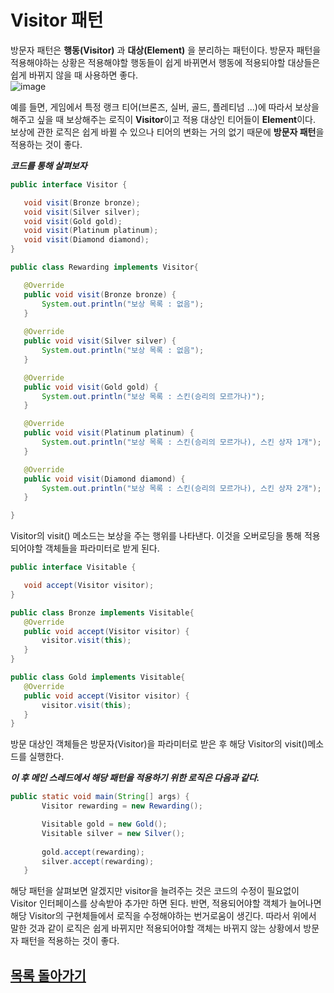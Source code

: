 # Visitor 패턴 

방문자 패턴은 **행동(Visitor)** 과 **대상(Element)** 을 분리하는 패턴이다. 방문자 패턴을 적용해야하는 상황은 적용해야할 행동들이 쉽게 바뀌면서 행동에 적용되야할 대상들은 쉽게 바뀌지 않을 때 사용하면 좋다.   
![image](https://user-images.githubusercontent.com/89891704/162549092-3b4665a5-50b3-4dc7-b58e-78c57d6852ad.png)

예를 들면, 게임에서 특정 랭크 티어(브론즈, 실버, 골드, 플레티넘 ...)에 따라서 보상을 해주고 싶을 때 보상해주는 로직이 **Visitor**이고 적용 대상인 티어들이 **Element**이다. 보상에 관한 로직은 쉽게 바뀔 수 있으나 티어의 변화는 거의 없기 때문에 **방문자 패턴**을 적용하는 것이 좋다. 

 ***코드를 통해 살펴보자***
 
 ```java
 public interface Visitor {

	void visit(Bronze bronze);
	void visit(Silver silver);
	void visit(Gold gold);
	void visit(Platinum platinum);
	void visit(Diamond diamond);
}

public class Rewarding implements Visitor{

	@Override
	public void visit(Bronze bronze) {
		System.out.println("보상 목록 : 없음");
	}
  
	@Override
	public void visit(Silver silver) {
		System.out.println("보상 목록 : 없음");
	}

	@Override
	public void visit(Gold gold) {
		System.out.println("보상 목록 : 스킨(승리의 모르가나)");
	}

	@Override
	public void visit(Platinum platinum) {
		System.out.println("보상 목록 : 스킨(승리의 모르가나), 스킨 상자 1개");
	}

	@Override
	public void visit(Diamond diamond) {
		System.out.println("보상 목록 : 스킨(승리의 모르가나), 스킨 상자 2개");
	}

}
 ```
 Visitor의 visit() 메소드는 보상을 주는 행위를 나타낸다. 이것을 오버로딩을 통해 적용되어야할 객체들을 파라미터로 받게 된다.
 
 ```java
public interface Visitable {

	void accept(Visitor visitor);
}

public class Bronze implements Visitable{
	@Override
	public void accept(Visitor visitor) {
		visitor.visit(this);
	}
}

public class Gold implements Visitable{
	@Override
	public void accept(Visitor visitor) {
		visitor.visit(this);
	}
}
 ```
 방문 대상인 객체들은 방문자(Visitor)을 파라미터로 받은 후 해당 Visitor의 visit()메소드를 실행한다.   
 
 ***이 후 메인 스레드에서 해당 패턴을 적용하기 위한 로직은 다음과 같다.***
 ```java
 public static void main(String[] args) {
		Visitor rewarding = new Rewarding();

		Visitable gold = new Gold();
		Visitable silver = new Silver();
		
		gold.accept(rewarding);
		silver.accept(rewarding);
	}
 ```
 
해당 패턴을 살펴보면 알겠지만 visitor을 늘려주는 것은 코드의 수정이 필요없이 Visitor 인터페이스를 상속받아 추가만 하면 된다. 반면, 적용되어야할 객체가 늘어나면 해당 Visitor의 구현체들에서 로직을 수정해야하는 번거로움이 생긴다. 따라서 위에서 말한 것과 같이 로직은 쉽게 바뀌지만 적용되어야할 객체는 바뀌지 않는 상황에서 방문자 패턴을 적용하는 것이 좋다.


## [목록 돌아가기](https://github.com/kyo705/Design-Pattern#3-%ED%96%89%EC%9C%84-%ED%8C%A8%ED%84%B4)

